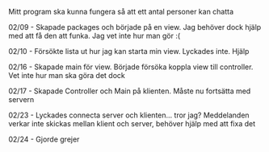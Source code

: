 Mitt program ska kunna fungera så att ett antal personer kan chatta

02/09 - Skapade packages och började på en view.
Jag behöver dock hjälp med att få den att funka. Jag vet inte hur man gör :(

02/10 - Försökte lista ut hur jag kan starta min view. Lyckades inte. Hjälp

02/16 - Skapade main för view. Började försöka koppla view till controller. Vet inte hur man ska göra det dock

02/17 - Skapade Controller och Main på klienten. Måste nu fortsätta med servern

02/23 - Lyckades connecta server och klienten... tror jag? Meddelanden verkar inte skickas mellan klient och server, behöver hjälp med att fixa det

02/24 - Gjorde grejer
